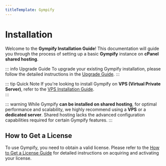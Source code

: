 ```yaml
---
titleTemplate: Gympify
---
```


# Installation

Welcome to the **Gympify Installation Guide**! This documentation will guide you through the process of setting up a basic **Gympify** instance on **cPanel shared hosting**.

::: info Upgrade Guide
To upgrade your existing Gympify installation, please follow the detailed instructions in the [Upgrade Guide](./upgrade.md).
:::

::: tip Quick Note
If you're looking to install Gympify on **VPS (Virtual Private Server)**, refer to the [VPS Installation Guide](./installation.md).  
:::

::: warning
While Gympify **can be installed on shared hosting**, for optimal performance and scalability, we highly recommend using a **VPS** or a **dedicated server**. Shared hosting lacks the advanced configuration capabilities required for certain Gympify features.
:::

<!--@include: ./prerequisites.md-->

<!--@include: ./download.md-->

<!--@include: ./cpanel/database.md-->

## How to Get a License

To use Gympify, you need to obtain a valid license. Please refer to the [How to Get a License Guide](/nitrofit28/how-to-get-license) for detailed instructions on acquiring and activating your license.

<!--@include: ./gui-install.md-->

<!--@include: ./cpanel/cron-job.md-->

<!--@include: ./cpanel/queues.md-->

<!--@include: ./post-install.md-->
